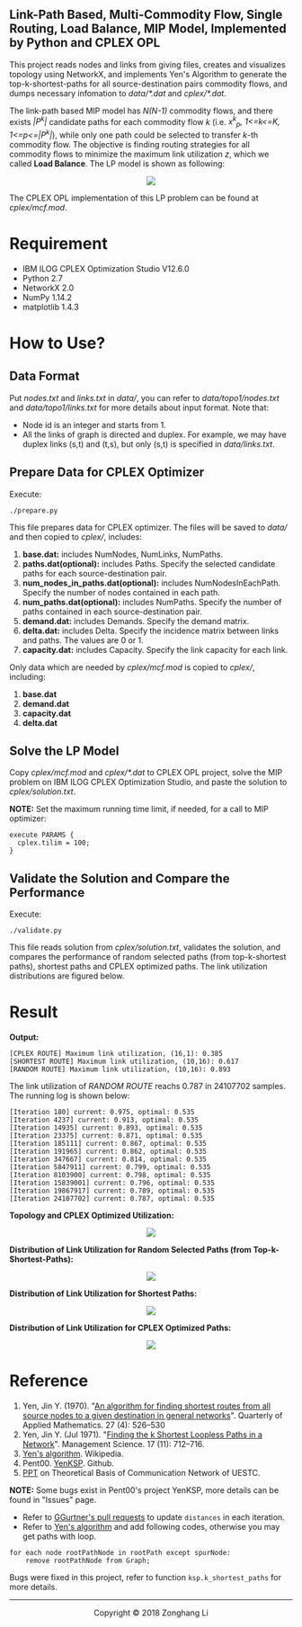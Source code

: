 Link-Path Based, Multi-Commodity Flow, Single Routing, Load Balance, MIP Model, Implemented by Python and CPLEX OPL 
---

This project reads nodes and links from giving files, creates and visualizes topology using NetworkX, and implements Yen's Algorithm to generate the top-k-shortest-paths for all source-destination pairs commodity flows, and dumps necessary infomation to *data/\*.dat* and *cplex/\*.dat*. 

The link-path based MIP model has *N(N-1)* commodity flows, and there exists *|P<sup>k</sup>|* candidate paths for each commodity flow *k* (i.e. *x<sup>k</sup><sub>p</sub>, 1<=k<=K, 1<=p<=|P<sup>k</sup>|*), while only one path could be selected to transfer *k*-th commodity flow. The objective is finding routing strategies for all commodity flows to minimize the maximum link utilization *z*, which we called **Load Balance**. The LP model is shown as following:

<center><img src="cplex/link-path-lp.png" style="width=250px"></img></center>

The CPLEX OPL implementation of this LP problem can be found at *cplex/mcf.mod*.

# Requirement

* IBM ILOG CPLEX Optimization Studio V12.6.0
* Python 2.7
* NetworkX 2.0
* NumPy 1.14.2
* matplotlib 1.4.3

# How to Use?

## Data Format

Put *nodes.txt* and *links.txt* in *data/*, you can refer to *data/topo1/nodes.txt* and *data/topo1/links.txt* for more details about input format. Note that:

* Node id is an integer and starts from 1.
* All the links of graph is directed and duplex. For example, we may have duplex links (s,t) and (t,s), but only (s,t) is specified in *data/links.txt*.

## Prepare Data for CPLEX Optimizer

Execute:

```
./prepare.py
```

This file prepares data for CPLEX optimizer. The files will be saved to *data/* and then copied to *cplex/*, includes:

1. **base.dat:** includes NumNodes, NumLinks, NumPaths.
2. **paths.dat(optional):** includes Paths. Specify the selected candidate paths for each source-destination pair.
3. **num\_nodes\_in\_paths.dat(optional):** includes NumNodesInEachPath. Specify the number of nodes contained in each path.
4. **num\_paths.dat(optional):** includes NumPaths. Specify the number of paths contained in each source-destination pair.
5. **demand.dat:** includes Demands. Specify the demand matrix.
6. **delta.dat:** includes Delta. Specify the incidence matrix between links and paths. The values are 0 or 1.
7. **capacity.dat:** includes Capacity. Specify the link capacity for each link.

Only data which are needed by *cplex/mcf.mod* is copied to *cplex/*, including: 

1. **base.dat**
2. **demand.dat**
3. **capacity.dat**
4. **delta.dat**

## Solve the LP Model

Copy *cplex/mcf.mod* and *cplex/\*.dat* to CPLEX OPL project, solve the MIP problem on IBM ILOG CPLEX Optimization Studio, and paste the solution to *cplex/solution.txt*.  

**NOTE:** Set the maximum running time limit, if needed, for a call to MIP optimizer:

```
execute PARAMS {
  cplex.tilim = 100;
}
```

## Validate the Solution and Compare the Performance

Execute:

```
./validate.py
```

This file reads solution from *cplex/solution.txt*, validates the solution, and compares the performance of random selected paths (from
top-k-shortest paths), shortest paths and CPLEX optimized paths. The link utilization distributions are figured below.

# Result

**Output:**

```
[CPLEX ROUTE] Maximum link utilization, (16,1): 0.385
[SHORTEST ROUTE] Maximum link utilization, (10,16): 0.617
[RANDOM ROUTE] Maximum link utilization, (10,16): 0.893
```

The link utilization of *RANDOM ROUTE* reachs 0.787 in 24107702 samples. The running log is shown below:

```
[Iteration 180] current: 0.975, optimal: 0.535
[Iteration 4237] current: 0.913, optimal: 0.535
[Iteration 14935] current: 0.893, optimal: 0.535
[Iteration 23375] current: 0.871, optimal: 0.535
[Iteration 185111] current: 0.867, optimal: 0.535
[Iteration 191965] current: 0.862, optimal: 0.535
[Iteration 347667] current: 0.814, optimal: 0.535
[Iteration 5847911] current: 0.799, optimal: 0.535
[Iteration 8103900] current: 0.798, optimal: 0.535
[Iteration 15839001] current: 0.796, optimal: 0.535
[Iteration 19867917] current: 0.789, optimal: 0.535
[Iteration 24107702] current: 0.787, optimal: 0.535
```

**Topology and CPLEX Optimized Utilization:**

<center><img src="results/cplex_optimized_utilrate.png" style="width=250px"></img></center>

**Distribution of Link Utilization for Random Selected Paths (from Top-k-Shortest-Paths):**

<center><img src="results/random_route_dist.png" style="width=250px"></img></center>

**Distribution of Link Utilization for Shortest Paths:**

<center><img src="results/shortest_route_dist.png" style="width=250px"></img></center>

**Distribution of Link Utilization for CPLEX Optimized Paths:**

<center><img src="results/cplex_optimized_dist.png" style="width=250px"></img></center>

# Reference

1. Yen, Jin Y. (1970). "[An algorithm for finding shortest routes from all source nodes to a given destination in general networks](http://mathscinet.ams.org/mathscinet-getitem?mr=0253822)". Quarterly of Applied Mathematics. 27 (4): 526–530
2. Yen, Jin Y. (Jul 1971). "[Finding the k Shortest Loopless Paths in a Network](https://pubsonline.informs.org/doi/abs/10.1287/mnsc.17.11.712)". Management Science. 17 (11): 712–716.
3. [Yen's algorithm](https://en.wikipedia.org/wiki/Yen%27s_algorithm). Wikipedia.
4. Pent00. [YenKSP](https://github.com/Pent00/YenKSP). Github.
5. [PPT](http://www.doc88.com/p-3367340003756.html) on Theoretical Basis of Communication Network of UESTC.

**NOTE:** Some bugs exist in Pent00's project YenKSP, more details can be found in "Issues" page. 

* Refer to [GGurtner's pull requests](https://github.com/Pent00/YenKSP/pull/3) to update <code>distances</code> in each iteration. 
* Refer to [Yen's algorithm](https://en.wikipedia.org/wiki/Yen%27s_algorithm) and add following codes, otherwise you may get paths with loop.

```
for each node rootPathNode in rootPath except spurNode:
    remove rootPathNode from Graph;
```

Bugs were fixed in this project, refer to function <code>ksp.k\_shortest_paths</code> for more details.

---
<center>Copyright © 2018 Zonghang Li</center>
